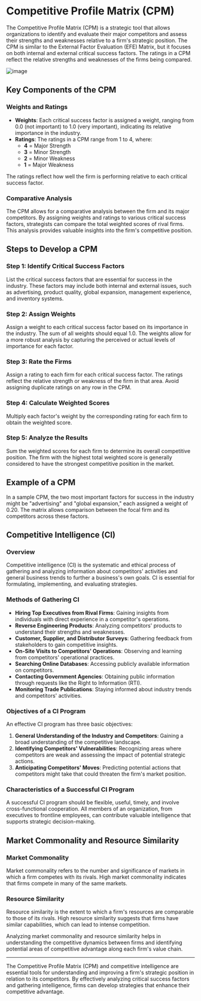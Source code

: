 # Competitive Profile Matrix (CPM)


The Competitive Profile Matrix (CPM) is a strategic tool that allows organizations to identify and evaluate their major competitors and assess their strengths and weaknesses relative to a firm's strategic position. The CPM is similar to the External Factor Evaluation (EFE) Matrix, but it focuses on both internal and external critical success factors. The ratings in a CPM reflect the relative strengths and weaknesses of the firms being compared.

![image](https://github.com/user-attachments/assets/bd4c2ddc-05e5-4e2a-8213-f0dfa37d8db8)


## Key Components of the CPM

### Weights and Ratings

- **Weights**: Each critical success factor is assigned a weight, ranging from 0.0 (not important) to 1.0 (very important), indicating its relative importance in the industry.
- **Ratings**: The ratings in a CPM range from 1 to 4, where:
  - **4** = Major Strength
  - **3** = Minor Strength
  - **2** = Minor Weakness
  - **1** = Major Weakness

The ratings reflect how well the firm is performing relative to each critical success factor.

### Comparative Analysis

The CPM allows for a comparative analysis between the firm and its major competitors. By assigning weights and ratings to various critical success factors, strategists can compare the total weighted scores of rival firms. This analysis provides valuable insights into the firm's competitive position.

## Steps to Develop a CPM

### Step 1: Identify Critical Success Factors

List the critical success factors that are essential for success in the industry. These factors may include both internal and external issues, such as advertising, product quality, global expansion, management experience, and inventory systems.

### Step 2: Assign Weights

Assign a weight to each critical success factor based on its importance in the industry. The sum of all weights should equal 1.0. The weights allow for a more robust analysis by capturing the perceived or actual levels of importance for each factor.

### Step 3: Rate the Firms

Assign a rating to each firm for each critical success factor. The ratings reflect the relative strength or weakness of the firm in that area. Avoid assigning duplicate ratings on any row in the CPM.

### Step 4: Calculate Weighted Scores

Multiply each factor's weight by the corresponding rating for each firm to obtain the weighted score.

### Step 5: Analyze the Results

Sum the weighted scores for each firm to determine its overall competitive position. The firm with the highest total weighted score is generally considered to have the strongest competitive position in the market.

## Example of a CPM

In a sample CPM, the two most important factors for success in the industry might be "advertising" and "global expansion," each assigned a weight of 0.20. The matrix allows comparison between the focal firm and its competitors across these factors.

## Competitive Intelligence (CI)

### Overview

Competitive intelligence (CI) is the systematic and ethical process of gathering and analyzing information about competitors' activities and general business trends to further a business's own goals. CI is essential for formulating, implementing, and evaluating strategies.

### Methods of Gathering CI

- **Hiring Top Executives from Rival Firms**: Gaining insights from individuals with direct experience in a competitor's operations.
- **Reverse Engineering Products**: Analyzing competitors' products to understand their strengths and weaknesses.
- **Customer, Supplier, and Distributor Surveys**: Gathering feedback from stakeholders to gain competitive insights.
- **On-Site Visits to Competitors' Operations**: Observing and learning from competitors' operational practices.
- **Searching Online Databases**: Accessing publicly available information on competitors.
- **Contacting Government Agencies**: Obtaining public information through requests like the Right to Information (RTI).
- **Monitoring Trade Publications**: Staying informed about industry trends and competitors' activities.

### Objectives of a CI Program

An effective CI program has three basic objectives:

1. **General Understanding of the Industry and Competitors**: Gaining a broad understanding of the competitive landscape.
2. **Identifying Competitors' Vulnerabilities**: Recognizing areas where competitors are weak and assessing the impact of potential strategic actions.
3. **Anticipating Competitors' Moves**: Predicting potential actions that competitors might take that could threaten the firm's market position.

### Characteristics of a Successful CI Program

A successful CI program should be flexible, useful, timely, and involve cross-functional cooperation. All members of an organization, from executives to frontline employees, can contribute valuable intelligence that supports strategic decision-making.

## Market Commonality and Resource Similarity

### Market Commonality

Market commonality refers to the number and significance of markets in which a firm competes with its rivals. High market commonality indicates that firms compete in many of the same markets.

### Resource Similarity

Resource similarity is the extent to which a firm's resources are comparable to those of its rivals. High resource similarity suggests that firms have similar capabilities, which can lead to intense competition.

Analyzing market commonality and resource similarity helps in understanding the competitive dynamics between firms and identifying potential areas of competitive advantage along each firm's value chain.

---

The Competitive Profile Matrix (CPM) and competitive intelligence are essential tools for understanding and improving a firm's strategic position in relation to its competitors. By effectively analyzing critical success factors and gathering intelligence, firms can develop strategies that enhance their competitive advantage.
